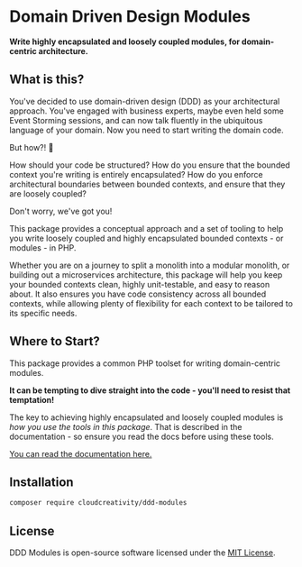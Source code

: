 # Domain Driven Design Modules

**Write highly encapsulated and loosely coupled modules, for domain-centric architecture.**

## What is this?

You've decided to use domain-driven design (DDD) as your architectural approach. You've engaged with business experts,
maybe even held some Event Storming sessions, and can now talk fluently in the ubiquitous language of your domain. Now
you need to start writing the domain code.

But how?! :thinking:

How should your code be structured? How do you ensure that the bounded context you're writing is entirely
encapsulated? How do you enforce architectural boundaries between bounded contexts, and ensure that they are loosely
coupled?

Don't worry, we've got you!

This package provides a conceptual approach and a set of tooling to help you write loosely coupled and highly
encapsulated bounded contexts - or modules - in PHP.

Whether you are on a journey to split a monolith into a modular monolith, or building out a microservices architecture,
this package will help you keep your bounded contexts clean, highly unit-testable, and easy to reason about.
It also ensures you have code consistency across all bounded contexts, while allowing plenty of flexibility for
each context to be tailored to its specific needs.

## Where to Start?

This package provides a common PHP toolset for writing domain-centric modules.

**It can be tempting to dive straight into the code - you'll need to resist that temptation!**

The key to achieving highly encapsulated and loosely coupled modules is _how you use the tools in this package_. That is
described in the documentation - so ensure you read the docs before using these tools.

[You can read the documentation here.](https://cloudcreativity.github.io/ddd-modules)

## Installation

```bash
composer require cloudcreativity/ddd-modules
```

## License

DDD Modules is open-source software licensed under the [MIT License](./LICENSE).
